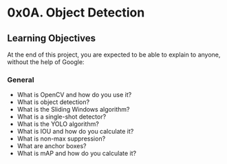# 0x0A. Object Detection

## Learning Objectives
At the end of this project, you are expected to be able to explain to anyone, without the help of Google:

### General
* What is OpenCV and how do you use it?
* What is object detection?
* What is the Sliding Windows algorithm?
* What is a single-shot detector?
* What is the YOLO algorithm?
* What is IOU and how do you calculate it?
* What is non-max suppression?
* What are anchor boxes?
* What is mAP and how do you calculate it?